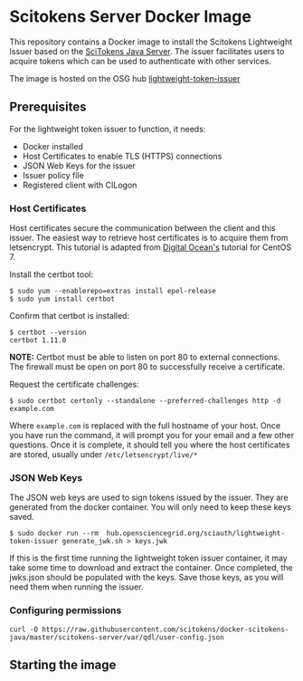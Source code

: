 # Scitokens Server Docker Image

This repository contains a Docker image to install the Scitokens Lightweight Issuer based on the [SciTokens Java
Server](https://github.com/scitokens/scitokens-java).  The issuer facilitates users to acquire tokens which can be used to authenticate with other services.



The image is hosted on the OSG hub [lightweight-token-issuer](https://hub.opensciencegrid.org/harbor/projects/613/repositories/lightweight-token-issuer?publicAndNotLogged=yes)


## Prerequisites

For the lightweight token issuer to function, it needs:

- Docker installed
- Host Certificates to enable TLS (HTTPS) connections
- JSON Web Keys for the issuer
- Issuer policy file
- Registered client with CILogon

### Host Certificates

Host certificates secure the communication between the client and this issuer.  The easiest way to retrieve host certificates is to acquire them from letsencrypt.  This tutorial is adapted from [Digital Ocean's](https://www.digitalocean.com/community/tutorials/how-to-use-certbot-standalone-mode-to-retrieve-let-s-encrypt-ssl-certificates-on-centos-7) tutorial for CentOS 7.

Install the certbot tool:

    $ sudo yum --enablerepo=extras install epel-release
    $ sudo yum install certbot

Confirm that certbot is installed:

    $ certbot --version
    certbot 1.11.0

**NOTE:** Certbot must be able to listen on port 80 to external connections.  The firewall must be open on port 80 to successfully receive a certificate. 

Request the certificate challenges:

    $ sudo certbot certonly --standalone --preferred-challenges http -d example.com

Where `example.com` is replaced with the full hostname of your host.  Once you have run the command, it will prompt you for your email and a few other questions.  Once it is complete, it should tell you where the host certificates are stored, usually under `/etc/letsencrypt/live/*`


### JSON Web Keys

The JSON web keys are used to sign tokens issued by the issuer.  They are generated from the docker container.  You will only need to keep these keys saved.

    $ sudo docker run --rm  hub.opensciencegrid.org/sciauth/lightweight-token-issuer generate_jwk.sh > keys.jwk

If this is the first time running the lightweight token issuer container, it may take some time to download and extract the container.  Once completed, the jwks.json should be populated with the keys.  Save those keys, as you will need them when running the issuer.

### Configuring permissions

    curl -O https://raw.githubusercontent.com/scitokens/docker-scitokens-java/master/scitokens-server/var/qdl/user-config.json

## Starting the image





